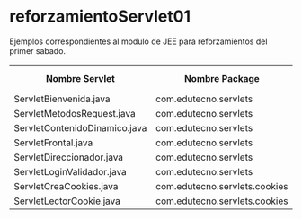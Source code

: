# reforzamientoServlet01
Ejemplos correspondientes al modulo de JEE para reforzamientos del primer sabado.

<table>
  <tr>
    <th>Nombre Servlet</th>
    <th>Nombre Package</th>
    <th>Página PPT</th>
  </tr>
  <tr>
    <td>ServletBienvenida.java</td>
    <td>com.edutecno.servlets</td>
    <td>21</td>
  </tr>
  <tr>
    <td>ServletMetodosRequest.java</td>
    <td>com.edutecno.servlets</td>
    <td>35</td>
  </tr>
  <tr>
    <td>ServletContenidoDinamico.java</td>
    <td>com.edutecno.servlets</td>
    <td>40</td>
  </tr>
  <tr>
    <td>ServletFrontal.java</td>
    <td>com.edutecno.servlets</td>
    <td>44</td>
  </tr>
  <tr>
    <td>ServletDireccionador.java</td>
    <td>com.edutecno.servlets</td>
    <td>44</td>
  </tr>
  <tr>
    <td>ServletLoginValidador.java</td>
    <td>com.edutecno.servlets</td>
    <td>49</td>
  </tr>
  <tr>
    <td>ServletCreaCookies.java</td>
    <td>com.edutecno.servlets.cookies</td>
    <td>56</td>
  </tr>
  <tr>
    <td>ServletLectorCookie.java</td>
    <td>com.edutecno.servlets.cookies</td>
    <td>57</td>
  </tr>
</table>

